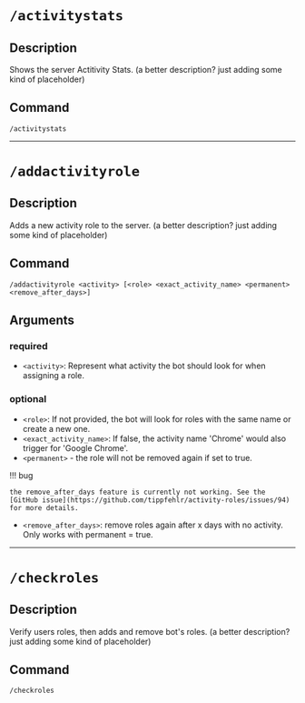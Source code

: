 # `/activitystats`

## Description
Shows the server Actitivity Stats. (a better description? just adding some kind of placeholder)

## Command
`/activitystats`
___
# `/addactivityrole`

## Description
Adds a new activity role to the server. (a better description? just adding some kind of placeholder)

## Command
`/addactivityrole <activity> [<role> <exact_activity_name> <permanent> <remove_after_days>]`

## Arguments
### required
- `<activity>`: Represent what activity the bot should look for when assigning a role.
### optional
- `<role>`: If not provided, the bot will look for roles with the same name or create a new one.
- `<exact_activity_name>`: If false, the activity name 'Chrome' would also trigger for 'Google Chrome'.
- `<permanent>` - the role will not be removed again if set to true.

!!! bug

    the remove_after_days feature is currently not working. See the [GitHub issue](https://github.com/tippfehlr/activity-roles/issues/94) for more details.

- `<remove_after_days>`: remove roles again after x days with no activity. Only works with permanent = true.

___

# `/checkroles`

## Description
Verify users roles, then adds and remove bot's roles. (a better description? just adding some kind of placeholder)

## Command
`/checkroles`
